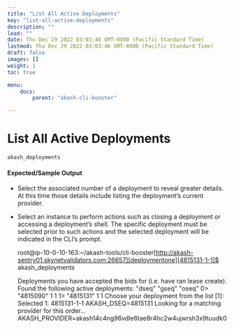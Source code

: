```yaml
---
title: "List All Active Deployments"
key: "list-all-active-deployments"
description: ""
lead: ""
date: Thu Dec 29 2022 03:03:46 GMT-0800 (Pacific Standard Time)
lastmod: Thu Dec 29 2022 03:03:46 GMT-0800 (Pacific Standard Time)
draft: false
images: []
weight: 1
toc: true

menu:
    docs:
        parent: "akash-cli-booster"

---
```

List All Active Deployments
===========================

    akash_deployments
    

#### Expected/Sample Output

*   Select the associated number of a deployment to reveal greater details. At this time those details include listing the deployment’s current provider.
*   Select an instance to perform actions such as closing a deployment or accessing a deployment’s shell. The specific deployment must be selected prior to such actions and the selected deployment will be indicated in the CLI’s prompt.

    root@ip-10-0-10-163:~/akash-tools/cli-booster[http://akash-sentry01.skynetvalidators.com:26657][deploymentone][4815131-1-1]$ akash_deployments
    
    Deployments you have accepted the bids for (i.e. have ran lease create).
    Found the following active deployments:
        "dseq"     "gseq"  "oseq"
    0>	"4815090"  1       1
    1>	"4815131"  1       1
    Choose your deployment from the list [1]:
    Selected 1: 4815131-1-1
    AKASH_DSEQ=4815131
    Looking for a matching provider for this order...
    AKASH_PROVIDER=akash14c4ng96vdle6tae8r4hc2w4ujwrsh3x9tuudk0